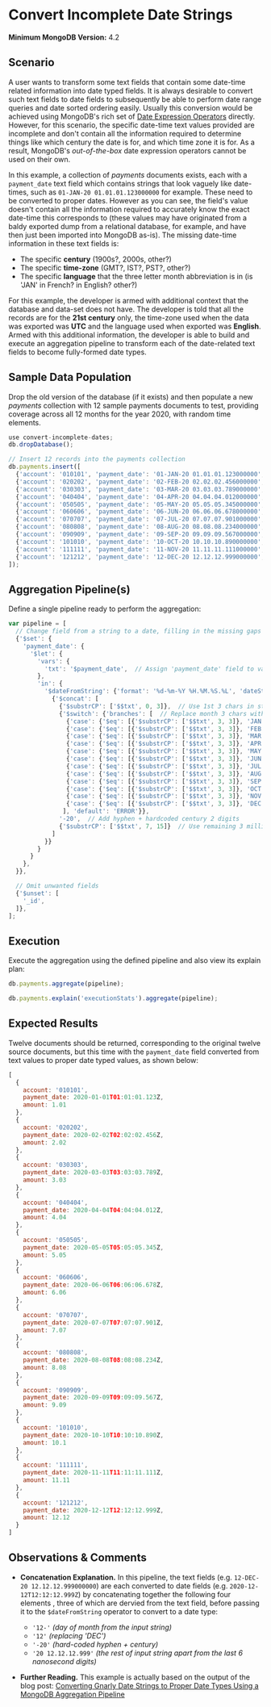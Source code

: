 # Convert Incomplete Date Strings

__Minimum MongoDB Version:__ 4.2


## Scenario

A user wants to transform some text fields that contain some date-time related information into date typed fields. It is always desirable to convert such text fields to date fields to subsequently be able to perform date range queries and date sorted ordering easily. Usually this conversion would be achieved using MongoDB's rich set of [Date Expression Operators](https://docs.mongodb.com/manual/reference/operator/aggregation/#date-expression-operators) directly. However, for this scenario, the specific date-time text values provided are incomplete and don't contain all the information required to determine things like which century the date is for, and which time zone it is for. As a result, MongoDB's _out-of-the-box_ date expression operators cannot be used on their own.

In this example, a collection of _payments_ documents exists, each with a `payment_date` text field which contains strings that look vaguely like date-times, such as `01-JAN-20 01.01.01.123000000` for example. These need to be converted to proper dates. However as you can see, the field's value doesn't contain all the information required to accurately know the exact date-time this corresponds to (these values may have originated from a baldy exported dump from a relational database, for example, and have then just been imported into MongoDB as-is). The missing date-time information in these text fields is:
 * The specific __century__ (1900s?, 2000s, other?)
 * The specific __time-zone__ (GMT?, IST?, PST?, other?) 
 * The specific __language__ that the three letter month abbreviation is in (is 'JAN' in French? in English? other?)
 
For this example, the developer is armed with additional context that the database and data-set does not have. The developer is told that all the records are for the __21st century__ only, the time-zone used when the data was exported was __UTC__ and the language used when exported was __English__. Armed with this additional information, the developer is able to build and execute an aggregation pipeline to transform each of the date-related text fields to become fully-formed date types.


## Sample Data Population

Drop the old version of the database (if it exists) and then populate a new _payments_ collection with 12 sample payments documents to test, providing coverage across all 12 months for the year 2020, with random time elements.

```javascript
use convert-incomplete-dates;
db.dropDatabase();

// Insert 12 records into the payments collection
db.payments.insert([
  {'account': '010101', 'payment_date': '01-JAN-20 01.01.01.123000000', 'amount': 1.01},
  {'account': '020202', 'payment_date': '02-FEB-20 02.02.02.456000000', 'amount': 2.02},
  {'account': '030303', 'payment_date': '03-MAR-20 03.03.03.789000000', 'amount': 3.03},
  {'account': '040404', 'payment_date': '04-APR-20 04.04.04.012000000', 'amount': 4.04},
  {'account': '050505', 'payment_date': '05-MAY-20 05.05.05.345000000', 'amount': 5.05},
  {'account': '060606', 'payment_date': '06-JUN-20 06.06.06.678000000', 'amount': 6.06},
  {'account': '070707', 'payment_date': '07-JUL-20 07.07.07.901000000', 'amount': 7.07},
  {'account': '080808', 'payment_date': '08-AUG-20 08.08.08.234000000', 'amount': 8.08},
  {'account': '090909', 'payment_date': '09-SEP-20 09.09.09.567000000', 'amount': 9.09},
  {'account': '101010', 'payment_date': '10-OCT-20 10.10.10.890000000', 'amount': 10.10},
  {'account': '111111', 'payment_date': '11-NOV-20 11.11.11.111000000', 'amount': 11.11},
  {'account': '121212', 'payment_date': '12-DEC-20 12.12.12.999000000', 'amount': 12.12}
]);
```


## Aggregation Pipeline(s)

Define a single pipeline ready to perform the aggregation:

```javascript
var pipeline = [
  // Change field from a string to a date, filling in the missing gaps
  {'$set': {
    'payment_date': {    
      '$let': {
        'vars': {
          'txt': '$payment_date',  // Assign 'payment_date' field to variable 'txt'
        },
        'in': { 
          '$dateFromString': {'format': '%d-%m-%Y %H.%M.%S.%L', 'dateString':
            {'$concat': [
              {'$substrCP': ['$$txt', 0, 3]},  // Use 1st 3 chars in string
              {'$switch': {'branches': [  // Replace month 3 chars with month number
                {'case': {'$eq': [{'$substrCP': ['$$txt', 3, 3]}, 'JAN']}, 'then': '01'},
                {'case': {'$eq': [{'$substrCP': ['$$txt', 3, 3]}, 'FEB']}, 'then': '02'},
                {'case': {'$eq': [{'$substrCP': ['$$txt', 3, 3]}, 'MAR']}, 'then': '03'},
                {'case': {'$eq': [{'$substrCP': ['$$txt', 3, 3]}, 'APR']}, 'then': '04'},
                {'case': {'$eq': [{'$substrCP': ['$$txt', 3, 3]}, 'MAY']}, 'then': '05'},
                {'case': {'$eq': [{'$substrCP': ['$$txt', 3, 3]}, 'JUN']}, 'then': '06'},
                {'case': {'$eq': [{'$substrCP': ['$$txt', 3, 3]}, 'JUL']}, 'then': '07'},
                {'case': {'$eq': [{'$substrCP': ['$$txt', 3, 3]}, 'AUG']}, 'then': '08'},
                {'case': {'$eq': [{'$substrCP': ['$$txt', 3, 3]}, 'SEP']}, 'then': '09'},
                {'case': {'$eq': [{'$substrCP': ['$$txt', 3, 3]}, 'OCT']}, 'then': '10'},
                {'case': {'$eq': [{'$substrCP': ['$$txt', 3, 3]}, 'NOV']}, 'then': '11'},
                {'case': {'$eq': [{'$substrCP': ['$$txt', 3, 3]}, 'DEC']}, 'then': '12'},
               ], 'default': 'ERROR'}},
              '-20',  // Add hyphen + hardcoded century 2 digits
              {'$substrCP': ['$$txt', 7, 15]}  // Use remaining 3 millis (ignore last 6 nanosecs)
            ]
          }}                  
        }
      }        
    },             
  }},

  // Omit unwanted fields
  {'$unset': [
    '_id',
  ]},         
];
```


## Execution

Execute the aggregation using the defined pipeline and also view its explain plan:

```javascript
db.payments.aggregate(pipeline);
```

```javascript
db.payments.explain('executionStats').aggregate(pipeline);
```


## Expected Results

Twelve documents should be returned, corresponding to the original twelve source documents, but this time with the `payment_date` field converted from text values to proper date typed values, as shown below:

```javascript
[
  {
    account: '010101',
    payment_date: 2020-01-01T01:01:01.123Z,
    amount: 1.01
  },
  {
    account: '020202',
    payment_date: 2020-02-02T02:02:02.456Z,
    amount: 2.02
  },
  {
    account: '030303',
    payment_date: 2020-03-03T03:03:03.789Z,
    amount: 3.03
  },
  {
    account: '040404',
    payment_date: 2020-04-04T04:04:04.012Z,
    amount: 4.04
  },
  {
    account: '050505',
    payment_date: 2020-05-05T05:05:05.345Z,
    amount: 5.05
  },
  {
    account: '060606',
    payment_date: 2020-06-06T06:06:06.678Z,
    amount: 6.06
  },
  {
    account: '070707',
    payment_date: 2020-07-07T07:07:07.901Z,
    amount: 7.07
  },
  {
    account: '080808',
    payment_date: 2020-08-08T08:08:08.234Z,
    amount: 8.08
  },
  {
    account: '090909',
    payment_date: 2020-09-09T09:09:09.567Z,
    amount: 9.09
  },
  {
    account: '101010',
    payment_date: 2020-10-10T10:10:10.890Z,
    amount: 10.1
  },
  {
    account: '111111',
    payment_date: 2020-11-11T11:11:11.111Z,
    amount: 11.11
  },
  {
    account: '121212',
    payment_date: 2020-12-12T12:12:12.999Z,
    amount: 12.12
  }
]
```


## Observations & Comments

 * __Concatenation Explanation.__ In this pipeline, the text fields (e.g. `12-DEC-20 12.12.12.999000000`) are each converted to date fields (e.g. `2020-12-12T12:12:12.999Z`) by concatenating together the following four elements , three of which are dervied from the text field, before passing it to the `$dateFromString` operator to convert to a date type:
   - `'12-'` _(day of month from the input string)_
   - `'12'` _(replacing 'DEC')_
   - `'-20'` _(hard-coded hyphen + century)_
   - `'20 12.12.12.999'` _(the rest of input string apart from the last 6 nanosecond digits)_
   
 * __Further Reading.__ This example is actually based on the output of the blog post: [Converting Gnarly Date Strings to Proper Date Types Using a MongoDB Aggregation Pipeline](https://pauldone.blogspot.com/2020/05/aggregation-convert-nasty-date-strings.html)

